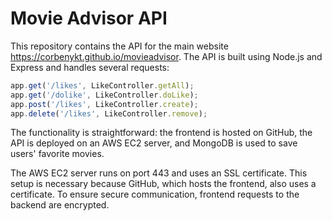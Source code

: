 
# Movie Advisor API

This repository contains the API for the main website https://corbenykt.github.io/movieadvisor. The API is built using Node.js and Express and handles several requests:

```javascript
app.get('/likes', LikeController.getAll);
app.get('/dolike', LikeController.doLike);
app.post('/likes', LikeController.create);
app.delete('/likes', LikeController.remove);
```
The functionality is straightforward: the frontend is hosted on GitHub, the API is deployed on an AWS EC2 server, and MongoDB is used to save users' favorite movies.

The AWS EC2 server runs on port 443 and uses an SSL certificate. This setup is necessary because GitHub, which hosts the frontend, also uses a certificate. To ensure secure communication, frontend requests to the backend are encrypted.

